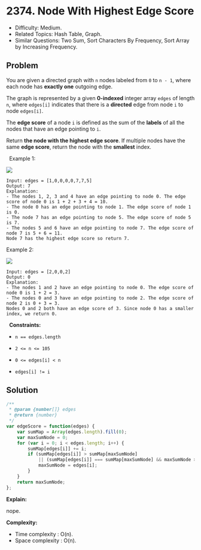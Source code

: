 # 2374. Node With Highest Edge Score

- Difficulty: Medium.
- Related Topics: Hash Table, Graph.
- Similar Questions: Two Sum, Sort Characters By Frequency, Sort Array by Increasing Frequency.

## Problem

You are given a directed graph with `n` nodes labeled from `0` to `n - 1`, where each node has **exactly one** outgoing edge.

The graph is represented by a given **0-indexed** integer array `edges` of length `n`, where `edges[i]` indicates that there is a **directed** edge from node `i` to node `edges[i]`.

The **edge score** of a node `i` is defined as the sum of the **labels** of all the nodes that have an edge pointing to `i`.

Return **the node with the highest **edge score****. If multiple nodes have the same **edge score**, return the node with the **smallest** index.

 
Example 1:

![](https://assets.leetcode.com/uploads/2022/06/20/image-20220620195403-1.png)

```
Input: edges = [1,0,0,0,0,7,7,5]
Output: 7
Explanation:
- The nodes 1, 2, 3 and 4 have an edge pointing to node 0. The edge score of node 0 is 1 + 2 + 3 + 4 = 10.
- The node 0 has an edge pointing to node 1. The edge score of node 1 is 0.
- The node 7 has an edge pointing to node 5. The edge score of node 5 is 7.
- The nodes 5 and 6 have an edge pointing to node 7. The edge score of node 7 is 5 + 6 = 11.
Node 7 has the highest edge score so return 7.
```

Example 2:

![](https://assets.leetcode.com/uploads/2022/06/20/image-20220620200212-3.png)

```
Input: edges = [2,0,0,2]
Output: 0
Explanation:
- The nodes 1 and 2 have an edge pointing to node 0. The edge score of node 0 is 1 + 2 = 3.
- The nodes 0 and 3 have an edge pointing to node 2. The edge score of node 2 is 0 + 3 = 3.
Nodes 0 and 2 both have an edge score of 3. Since node 0 has a smaller index, we return 0.
```

 
**Constraints:**


	
- `n == edges.length`
	
- `2 <= n <= 105`
	
- `0 <= edges[i] < n`
	
- `edges[i] != i`



## Solution

```javascript
/**
 * @param {number[]} edges
 * @return {number}
 */
var edgeScore = function(edges) {
    var sumMap = Array(edges.length).fill(0);
    var maxSumNode = 0;
    for (var i = 0; i < edges.length; i++) {
        sumMap[edges[i]] += i;
        if (sumMap[edges[i]] > sumMap[maxSumNode]
            || (sumMap[edges[i]] === sumMap[maxSumNode] && maxSumNode > edges[i])) {
            maxSumNode = edges[i];
        }
    }
    return maxSumNode;
};
```

**Explain:**

nope.

**Complexity:**

* Time complexity : O(n).
* Space complexity : O(n).
